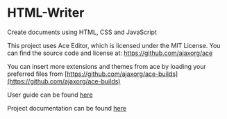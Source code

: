 # HTML-Writer
Create documents using HTML, CSS and JavaScript

This project uses Ace Editor, which is licensed under the MIT License. You can find the source code and license at: https://github.com/ajaxorg/ace

You can insert more extensions and themes from ace by loading your preferred files from [https://github.com/ajaxorg/ace-builds](https://github.com/ajaxorg/ace-builds)

User guide can be found [here](docs/userguide.md)

Project documentation can be found [here](docs/documentation.md)
